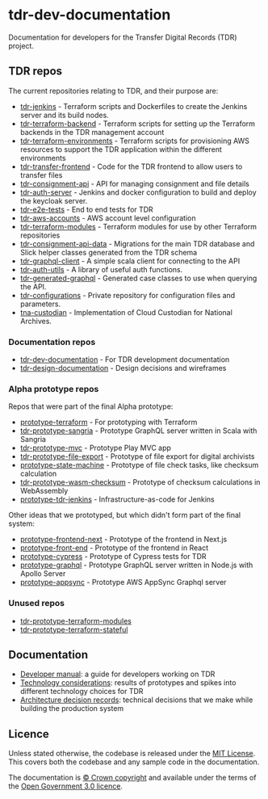 # tdr-dev-documentation
Documentation for developers for the Transfer Digital Records (TDR) project.

## TDR repos

The current repositories relating to TDR, and their purpose are:
- [tdr-jenkins](https://github.com/nationalarchives/tdr-jenkins) - Terraform scripts and Dockerfiles to create the Jenkins server and its build nodes.
- [tdr-terraform-backend](https://github.com/nationalarchives/tdr-terraform-backend) - Terraform scripts for setting up the Terraform backends in the TDR management account
- [tdr-terraform-environments](https://github.com/nationalarchives/tdr-terraform-environments) - Terraform scripts for provisioning AWS resources to support the TDR application within the different environments
- [tdr-transfer-frontend](https://github.com/nationalarchives/tdr-transfer-frontend) - Code for the TDR frontend to allow users to transfer files
- [tdr-consignment-api](https://github.com/nationalarchives/tdr-consignment-api) - API for managing consignment and file details
- [tdr-auth-server](https://github.com/nationalarchives/tdr-auth-server) - Jenkins and docker configuration to build and deploy the keycloak server.
- [tdr-e2e-tests](https://github.com/nationalarchives/tdr-e2e-tests) - End to end tests for TDR
- [tdr-aws-accounts](https://github.com/nationalarchives/tdr-aws-accounts) - AWS account level configuration
- [tdr-terraform-modules](https://github.com/nationalarchives/tdr-terraform-modules) - Terraform modules for use by other Terraform repositories
- [tdr-consignment-api-data](https://github.com/nationalarchives/tdr-consignment-api-data) - Migrations for the main TDR database and Slick helper classes generated from the TDR schema
- [tdr-graphql-client](https://github.com/nationalarchives/tdr-graphql-client) - A simple scala client for connecting to the API
- [tdr-auth-utils](https://github.com/nationalarchives/tdr-auth-utils) - A library of useful auth functions.
- [tdr-generated-graphql](https://github.com/nationalarchives/tdr-generated-graphql) - Generated case classes to use when querying the API.
- [tdr-configurations](https://github.com/nationalarchives/tdr-configurations) - Private repository for configuration files and parameters.
- [tna-custodian](https://github.com/nationalarchives/tna-custodian) - Implementation of Cloud Custodian for National Archives.

### Documentation repos

- [tdr-dev-documentation](https://github.com/nationalarchives/tdr-dev-documentation) - For TDR development documentation
- [tdr-design-documentation](https://github.com/nationalarchives/tdr-design-documentation) - Design decisions and wireframes

### Alpha prototype repos

Repos that were part of the final Alpha prototype:

- [prototype-terraform](https://github.com/nationalarchives/prototype-terraform) - For prototyping with Terraform
- [tdr-prototype-sangria](https://github.com/nationalarchives/tdr-prototype-sangria) - Prototype GraphQL server written in Scala with Sangria
- [tdr-prototype-mvc](https://github.com/nationalarchives/tdr-prototype-mvc) - Prototype Play MVC app
- [tdr-prototype-file-export](https://github.com/nationalarchives/tdr-prototype-file-export) - Prototype of file export for digital archivists
- [prototype-state-machine](https://github.com/nationalarchives/prototype-state-machine) - Prototype of file check tasks, like checksum calculation
- [tdr-prototype-wasm-checksum](https://github.com/nationalarchives/tdr-prototype-wasm-checksum) - Prototype of checksum calculations in WebAssembly
- [prototype-tdr-jenkins](https://github.com/nationalarchives/prototype-tdr-jenkins) - Infrastructure-as-code for Jenkins

Other ideas that we prototyped, but which didn't form part of the final system:

- [prototype-frontend-next](https://github.com/nationalarchives/prototype-frontend-next) - Prototype of the frontend in Next.js
- [prototype-front-end](https://github.com/nationalarchives/prototype-front-end) - Prototype of the frontend in React
- [prototype-cypress](https://github.com/nationalarchives/prototype-cypress) - Prototype of Cypress tests for TDR
- [prototype-graphql](https://github.com/nationalarchives/prototype-graphql) - Prototype GraphQL server written in Node.js with Apollo Server
- [prototype-appsync](https://github.com/nationalarchives/prototype-appsync) - Prototype AWS AppSync Graphql server

### Unused repos

- [tdr-prototype-terraform-modules](https://github.com/nationalarchives/tdr-prototype-terraform-modules)
- [tdr-prototype-terraform-stateful](https://github.com/nationalarchives/tdr-prototype-terraform-stateful)

## Documentation

* [Developer manual](manual/README.md): a guide for developers working on TDR
* [Technology considerations](technology-considerations/README.md): results of
  prototypes and spikes into different technology choices for TDR
* [Architecture decision records](architecture-decision-records/README.md):
  technical decisions that we make while building the production system

## Licence

Unless stated otherwise, the codebase is released under the [MIT
License](LICENCE). This covers both the codebase and any sample code in the
documentation.

The documentation is [© Crown copyright][crown-copyright] and available under
the terms of the [Open Government 3.0 licence][ogl].

[crown-copyright]: https://www.nationalarchives.gov.uk/information-management/re-using-public-sector-information/uk-government-licensing-framework/crown-copyright/
[ogl]: http://www.nationalarchives.gov.uk/doc/open-government-licence/version/3/
